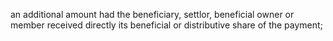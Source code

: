 an additional amount had the beneficiary, settlor, beneficial owner or member received directly its
beneficial or distributive share of the payment;